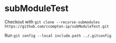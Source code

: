 # subModuleTest

Checkout with `git clone --recurse-submodules https://github.com/ccompton-ip/subModuleTest.git`

Run `git config --local include.path ../.gitconfig`
